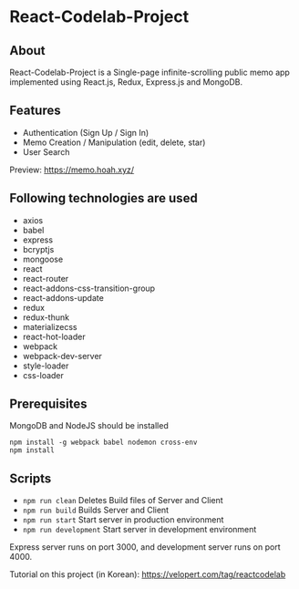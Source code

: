 # React-Codelab-Project

## About

React-Codelab-Project is a Single-page infinite-scrolling public memo app implemented using React.js, Redux, Express.js and MongoDB.

## Features
- Authentication (Sign Up / Sign In)
- Memo Creation / Manipulation (edit, delete, star)
- User Search

Preview: https://memo.hoah.xyz/

## Following technologies are used
- axios
- babel
- express
- bcryptjs
- mongoose
- react
- react-router
- react-addons-css-transition-group
- react-addons-update
- redux
- redux-thunk
- materializecss
- react-hot-loader
- webpack
- webpack-dev-server
- style-loader
- css-loader


## Prerequisites
MongoDB and NodeJS should be installed

```
npm install -g webpack babel nodemon cross-env
npm install
```

## Scripts

- `npm run clean` Deletes Build files of Server and Client
- `npm run build` Builds Server and Client
- `npm run start` Start server in production environment
- `npm run development` Start server in development environment

Express server runs on port 3000, and development server runs on port 4000.

Tutorial on this project (in Korean): https://velopert.com/tag/reactcodelab